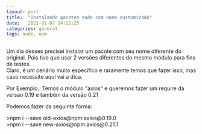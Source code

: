 ```yaml
---
layout: post
title:  "Instalando pacotes node com nome customizado"
date:   2021-01-07 14:22:25
categories: general
tags: node, npm
---
```

Um dia desses precisei instalar um pacote com seu nome diferente do original. 
Pois tive que usar 2 versões diferentes do mesmo módulo para fins de testes.
<br/>Claro, é um cenário muito específico e raramente temos que fazer isso,
mas caso necessite aqui vai a dica.
<p>Por Exemplo.: Temos o módulo "axios" e queremos fazer um require da versao  0.19 e também da versão 0.21</p>
<p>Podemos fazer da seguinte forma:</p>
>npm i --save old-axios@npm:axios@0.19.0
<br/>
>npm i --save new-axios@npm:axios@0.21.1
